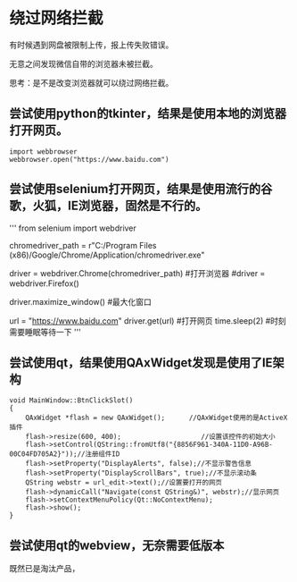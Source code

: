 # 绕过网络拦截

有时候遇到网盘被限制上传，报上传失败错误。

无意之间发现微信自带的浏览器未被拦截。

思考：是不是改变浏览器就可以绕过网络拦截。

## 尝试使用python的tkinter，结果是使用本地的浏览器打开网页。
```
import webbrowser
webbrowser.open("https://www.baidu.com")
```

## 尝试使用selenium打开网页，结果是使用流行的谷歌，火狐，IE浏览器，固然是不行的。
'''
from selenium import webdriver 

chromedriver_path = r"C:/Program Files (x86)/Google/Chrome/Application/chromedriver.exe"

driver = webdriver.Chrome(chromedriver_path)    #打开浏览器
#driver = webdriver.Firefox()

driver.maximize_window() #最大化窗口

url = "https://www.baidu.com"
driver.get(url) #打开网页
time.sleep(2)   #时刻需要睡眠等待一下
'''

## 尝试使用qt，结果使用QAxWidget发现是使用了IE架构
```
void MainWindow::BtnClickSlot()
{
    QAxWidget *flash = new QAxWidget();      //QAxWidget使用的是ActiveX插件
    flash->resize(600, 400);                    //设置该控件的初始大小
    flash->setControl(QString::fromUtf8("{8856F961-340A-11D0-A96B-00C04FD705A2}"));//注册组件ID
    flash->setProperty("DisplayAlerts", false);//不显示警告信息
    flash->setProperty("DisplayScrollBars", true);//不显示滚动条
    QString webstr = url_edit->text();//设置要打开的网页
    flash->dynamicCall("Navigate(const QString&)", webstr);//显示网页
    flash->setContextMenuPolicy(Qt::NoContextMenu);
    flash->show();
}
```

## 尝试使用qt的webview，无奈需要低版本
既然已是淘汰产品，





















